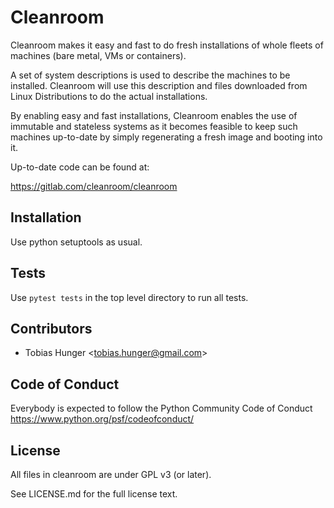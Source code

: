 # Cleanroom

Cleanroom makes it easy and fast to do fresh installations of whole
fleets of machines (bare metal, VMs or containers).

A set of system descriptions is used to describe the machines to be
installed. Cleanroom will use this description and files downloaded
from Linux Distributions to do the actual installations.

By enabling easy and fast installations, Cleanroom enables the use
of immutable and stateless systems as it becomes feasible to keep
such machines up-to-date by simply regenerating a fresh image and
booting into it.

Up-to-date code can be found at:

   https://gitlab.com/cleanroom/cleanroom


## Installation

Use python setuptools as usual.

## Tests

Use ```pytest tests``` in the top level directory to run all tests.

## Contributors

* Tobias Hunger &lt;tobias.hunger@gmail.com&gt;

## Code of Conduct

Everybody is expected to follow the Python Community Code of Conduct
https://www.python.org/psf/codeofconduct/

## License

All files in cleanroom are under GPL v3 (or later).

See LICENSE.md for the full license text.
